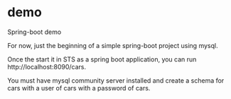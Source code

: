 # demo
Spring-boot demo

For now, just the beginning of a simple spring-boot project using mysql.

Once the start it in STS as a spring boot application, you can run http://localhost:8090/cars.

You must have mysql community server installed and create a schema for cars with a user of cars with a password of cars.

